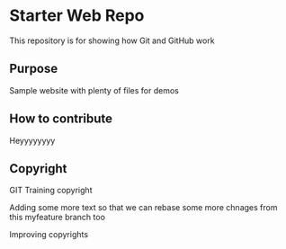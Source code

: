# Starter Web Repo

This repository is for showing how Git and GitHub work

## Purpose

Sample website with plenty of files for demos

## How to contribute
Heyyyyyyyy

## Copyright

GIT Training copyright


Adding some more text so that we can rebase
some more chnages from this myfeature branch too

Improving copyrights 